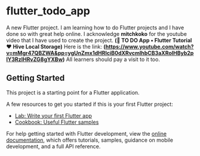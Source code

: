 # flutter_todo_app

A new Flutter project.
I am learning how to do Flutter projects and I have done so with great help online.
I acknowledge **mitchkoko** for the youtube video that I have used to create the project. **(📱 TO DO App • Flutter Tutorial ♥ Hive Local Storage)** Here is the link: **(https://www.youtube.com/watch?v=mMgr47QBZWA&pp=ygUnZmx1dHRlciB0dXRvcmlhbCB3aXRoIHByb2plY3RzIHRvZG8gYXBw)**
All learners should pay a visit to it too.


## Getting Started

This project is a starting point for a Flutter application.

A few resources to get you started if this is your first Flutter project:

- [Lab: Write your first Flutter app](https://docs.flutter.dev/get-started/codelab)
- [Cookbook: Useful Flutter samples](https://docs.flutter.dev/cookbook)

For help getting started with Flutter development, view the
[online documentation](https://docs.flutter.dev/), which offers tutorials,
samples, guidance on mobile development, and a full API reference.
